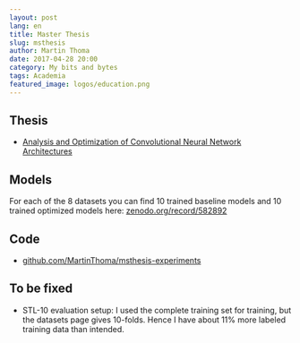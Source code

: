 ```yaml
---
layout: post
lang: en
title: Master Thesis
slug: msthesis
author: Martin Thoma
date: 2017-04-28 20:00
category: My bits and bytes
tags: Academia
featured_image: logos/education.png
---
```

## Thesis

* [Analysis and Optimization of Convolutional Neural Network Architectures](https://arxiv.org/abs/1707.09725)

## Models

For each of the 8 datasets you can find 10 trained baseline models and 10 trained
optimized models here: [zenodo.org/record/582892](https://zenodo.org/record/582892)

## Code

* [github.com/MartinThoma/msthesis-experiments](https://github.com/MartinThoma/msthesis-experiments)

## To be fixed

* STL-10 evaluation setup: I used the complete training set for training, but
  the datasets page gives 10-folds. Hence I have about 11% more labeled
  training data than intended.
